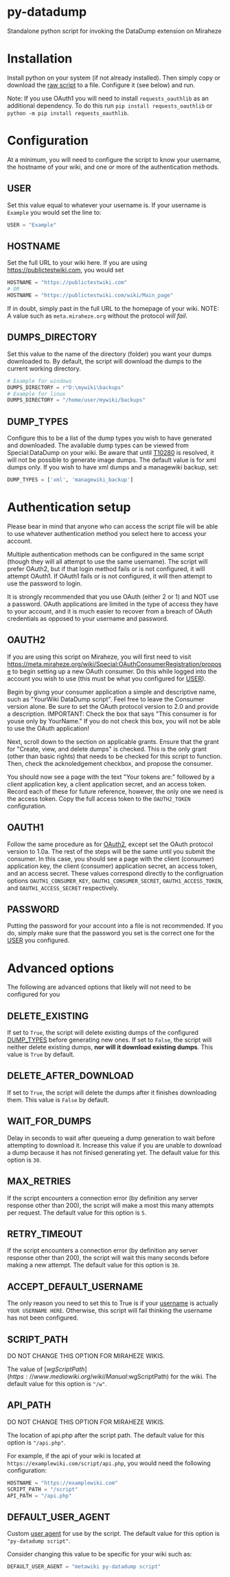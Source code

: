 # py-datadump
Standalone python script for invoking the DataDump extension on Miraheze

# Installation
Install python on your system (if not already installed). Then simply copy or download the [raw script](https://raw.githubusercontent.com/The-Voidwalker/py-datadump/main/datadump.py) to a file. Configure it (see below) and run.

Note: If you use OAuth1 you will need to install `requests_oauthlib` as an additional dependency. To do this run `pip install requests_oauthlib` or `python -m pip install requests_oauthlib`.

# Configuration
At a minimum, you will need to configure the script to know your username, the hostname of your wiki, and one or more of the authentication methods.

## USER
Set this value equal to whatever your username is. If your username is `Example` you would set the line to:
```py
USER = "Example"
```

## HOSTNAME
Set the full URL to your wiki here. If you are using https://publictestwiki.com, you would set
```py
HOSTNAME = "https://publictestwiki.com"
# OR
HOSTNAME = "https://publictestwiki.com/wiki/Main_page"
```
If in doubt, simply past in the full URL to the homepage of your wiki. NOTE: A value such as `meta.miraheze.org` without the protocol *will fail*.

## DUMPS_DIRECTORY
Set this value to the name of the directory (folder) you want your dumps downloaded to. By default, the script will download the dumps to the current working directory.
```py
# Example for windows
DUMPS_DIRECTORY = r"D:\mywiki\backups"
# Example for linux
DUMPS_DIRECTORY = "/home/user/mywiki/backups"
```

## DUMP_TYPES
Configure this to be a list of the dump types you wish to have generated and downloaded. The available dump types can be viewed from Special:DataDump on your wiki. Be aware that until [T10280](https://phabricator.miraheze.org/T10280) is resolved, it will not be possible to generate image dumps. The default value is for xml dumps only. If you wish to have xml dumps and a managewiki backup, set:
```py
DUMP_TYPES = ['xml', 'managewiki_backup']
```

# Authentication setup
Please bear in mind that anyone who can access the script file will be able to use whatever authentication method you select here to access your account.

Multiple authentication methods can be configured in the same script (though they will all attempt to use the same username). The script will prefer OAuth2, but if that login method fails or is not configured, it will attempt OAuth1. If OAuth1 fails or is not configured, it will then attempt to use the password to login.

It is strongly recommended that you use OAuth (either 2 or 1) and NOT use a password. OAuth applications are limited in the type of access they have to your account, and it is much easier to recover from a breach of OAuth credentials as opposed to your username and password.

## OAUTH2
If you are using this script on Miraheze, you will first need to visit https://meta.miraheze.org/wiki/Special:OAuthConsumerRegistration/propose to begin setting up a new OAuth consumer. Do this while logged into the account you wish to use (this must be what you configured for [USER](#user)).

Begin by givng your consumer application a simple and descriptive name, such as "YourWiki DataDump script". Feel free to leave the Consumer version alone. Be sure to set the OAuth protocol version to 2.0 and provide a description. IMPORTANT: Check the box that says "This consumer is for youse only by YourName." If you do not check this box, you will not be able to use the OAuth application!

Next, scroll down to the section on applicable grants. Ensure that the grant for "Create, view, and delete dumps" is checked. This is the only grant (other than basic rights) that needs to be checked for this script to function. Then, check the acknoledgement checkbox, and propose the consumer.

You should now see a page with the text "Your tokens are:" followed by a client application key, a client application secret, and an access token. Record each of these for future reference, however, the only one we need is the access token. Copy the full access token to the `OAUTH2_TOKEN` configuration.

## OAUTH1
Follow the same procedure as for [OAuth2](#oauth2), except set the OAuth protocol version to 1.0a. The rest of the steps will be the same until you submit the consumer. In this case, you should see a page with the client (consumer) application key, the client (consumer) application secret, an access token, and an access secret. These values correspond directly to the configruation options `OAUTH1_CONSUMER_KEY`, `OAUTH1_CONSUMER_SECRET`, `OAUTH1_ACCESS_TOKEN`, and `OAUTH1_ACCESS_SECRET` respectively.

## PASSWORD
Putting the password for your account into a file is not recommended. If you do, simply make sure that the password you set is the correct one for the [USER](#user) you configured.

# Advanced options
The following are advanced options that likely will not need to be configured for you

## DELETE_EXISTING
If set to `True`, the script will delete existing dumps of the configured [DUMP_TYPES](#dump_types) before generating new ones. If set to `False`, the script will neither delete existing dumps, **nor will it download existing dumps**. This value is `True` by default.

## DELETE_AFTER_DOWNLOAD
If set to `True`, the script will delete the dumps after it finishes downloading them. This value is `False` by default.

## WAIT_FOR_DUMPS
Delay in seconds to wait after queueing a dump generation to wait before attempting to download it. Increase this value if you are unable to download a dump because it has not finised generating yet. The default value for this option is `30`.

## MAX_RETRIES
If the script encounters a connection error (by definition any server response other than 200), the script will make a most this many attempts per request. The default value for this option is `5`.

## RETRY_TIMEOUT
If the script encounters a connection error (by definition any server response other than 200), the script will wait this many seconds before making a new attempt. The default value for this option is `30`.

## ACCEPT_DEFAULT_USERNAME
The only reason you need to set this to True is if your [username](#user) is actually `YOUR USERNAME HERE`. Otherwise, this script will fail thinking the username has not been configured.

## SCRIPT_PATH
DO NOT CHANGE THIS OPTION FOR MIRAHEZE WIKIS.

The value of [$wgScriptPath](https://www.mediawiki.org/wiki/Manual:$wgScriptPath) for the wiki. The default value for this option is `"/w"`.

## API_PATH
DO NOT CHANGE THIS OPTION FOR MIRAHEZE WIKIS.

The location of api.php after the script path. The default value for this option is `"/api.php"`.

For example, if the api of your wiki is located at `https://examplewiki.com/script/api.php`, you would need the following configuration:
```py
HOSTNAME = "https://examplewiki.com"
SCRIPT_PATH = "/script"
API_PATH = "/api.php"
```

## DEFAULT_USER_AGENT
Custom [user agent](https://en.wikipedia.org/wiki/User_agent#Use_in_HTTP) for use by the script. The default value for this option is `"py-datadump script"`.

Consider changing this value to be specific for your wiki such as:
```py
DEFAULT_USER_AGENT = "metawiki py-datadump script"
```
